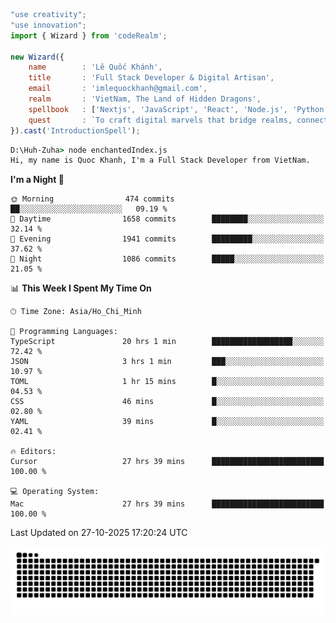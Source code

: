 <!--x axis divider-->

```js 
"use creativity";
"use innovation";
import { Wizard } from 'codeRealm';

new Wizard({
    name        : 'Lê Quốc Khánh',
    title       : 'Full Stack Developer & Digital Artisan',
    email       : 'imlequockhanh@gmail.com',
    realm       : 'VietNam, The Land of Hidden Dragons',
    spellbook   : ['Nextjs', 'JavaScript', 'React', 'Node.js', 'Python', 'Flutter', 'Cloud Services'],
    quest       : `To craft digital marvels that bridge realms, connect cultures, and bring imagination to life.`,
}).cast('IntroductionSpell');
```

```cmd
D:\Huh-Zuha> node enchantedIndex.js
Hi, my name is Quoc Khanh, I'm a Full Stack Developer from VietNam.
```
<!--START_SECTION:waka-->
**I'm a Night 🦉** 

```text
🌞 Morning                474 commits         ██░░░░░░░░░░░░░░░░░░░░░░░   09.19 % 
🌆 Daytime                1658 commits        ████████░░░░░░░░░░░░░░░░░   32.14 % 
🌃 Evening                1941 commits        █████████░░░░░░░░░░░░░░░░   37.62 % 
🌙 Night                  1086 commits        █████░░░░░░░░░░░░░░░░░░░░   21.05 % 
```


📊 **This Week I Spent My Time On** 

```text
🕑︎ Time Zone: Asia/Ho_Chi_Minh

💬 Programming Languages: 
TypeScript               20 hrs 1 min        ██████████████████░░░░░░░   72.42 % 
JSON                     3 hrs 1 min         ███░░░░░░░░░░░░░░░░░░░░░░   10.97 % 
TOML                     1 hr 15 mins        █░░░░░░░░░░░░░░░░░░░░░░░░   04.53 % 
CSS                      46 mins             █░░░░░░░░░░░░░░░░░░░░░░░░   02.80 % 
YAML                     39 mins             █░░░░░░░░░░░░░░░░░░░░░░░░   02.41 % 

🔥 Editors: 
Cursor                   27 hrs 39 mins      █████████████████████████   100.00 % 

💻 Operating System: 
Mac                      27 hrs 39 mins      █████████████████████████   100.00 % 
```


 Last Updated on 27-10-2025 17:20:24 UTC
<!--END_SECTION:waka-->
<picture>
  <source media="(prefers-color-scheme: dark)" srcset="https://raw.githubusercontent.com/leecois/leecois/output/github-contribution-grid-snake-dark.svg">
  <source media="(prefers-color-scheme: light)" srcset="https://raw.githubusercontent.com/leecois/leecois/output/github-contribution-grid-snake.svg">
  <img alt="github contribution grid snake animation" src="https://raw.githubusercontent.com/leecois/leecois/output/github-contribution-grid-snake.svg">
</picture>

